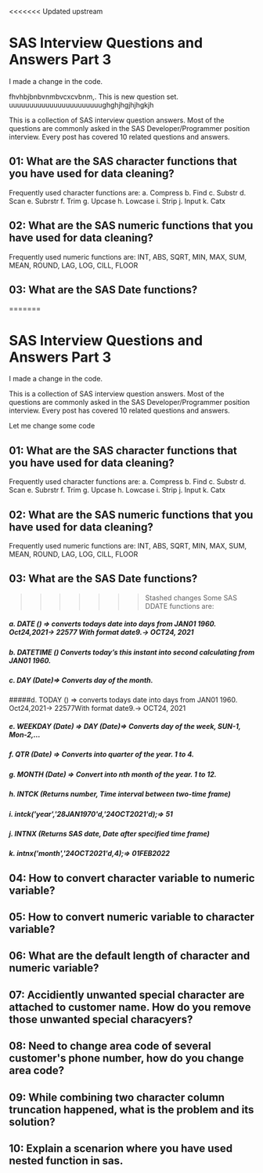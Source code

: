 <<<<<<< Updated upstream
# SAS Interview Questions and Answers Part 3

I made a change in the code. 

fhvhbjbnbvnmbvcxcvbnm,.
This is new question set.
uuuuuuuuuuuuuuuuuuuuuuughghjhgjhjhgkjh

This is a collection of SAS interview question answers. Most of the questions are commonly asked in the SAS Developer/Programmer position interview. Every post has covered 10 related questions and answers.


## 01: What are the SAS character functions that you have used for data cleaning?
Frequently used character functions are: 
a. Compress
b. Find
c. Substr
d. Scan
e. Subrstr
f. Trim
g. Upcase
h. Lowcase
i. Strip
j. Input
k. Catx


## 02: What are the SAS numeric functions that you have used for data cleaning?
Frequently used numeric functions are:
INT, ABS, SQRT, MIN, MAX, SUM, MEAN, ROUND, LAG, LOG, CILL, FLOOR


## 03: What are the SAS Date functions?
=======
# SAS Interview Questions and Answers Part 3

I made a change in the code. 


This is a collection of SAS interview question answers. Most of the questions are commonly asked in the SAS Developer/Programmer position interview. Every post has covered 10 related questions and answers.

Let me change some code
## 01: What are the SAS character functions that you have used for data cleaning?
Frequently used character functions are: 
a. Compress
b. Find
c. Substr
d. Scan
e. Subrstr
f. Trim
g. Upcase
h. Lowcase
i. Strip
j. Input
k. Catx


## 02: What are the SAS numeric functions that you have used for data cleaning?
Frequently used numeric functions are:
INT, ABS, SQRT, MIN, MAX, SUM, MEAN, ROUND, LAG, LOG, CILL, FLOOR


## 03: What are the SAS Date functions?
>>>>>>> Stashed changes
Some SAS DDATE functions are:
##### a. 	DATE () => converts todays date into days from JAN01 1960. Oct24,2021-> 22577 With format date9.-> OCT24, 2021
##### b. DATETIME () Converts today’s this instant into second calculating from JAN01 1960.
##### c. DAY (Date)=> Converts day of the month.
#####d. TODAY () => converts todays date into days from JAN01 1960. Oct24,2021-> 22577With format date9.-> OCT24, 2021
##### e. WEEKDAY (Date) => DAY (Date)=> Converts day of the week, SUN-1, Mon-2,…
##### f. QTR (Date) => Converts into quarter of the year. 1 to 4.
##### g. MONTH (Date) => Convert into nth month of the year. 1 to 12.
##### h. INTCK (Returns number, Time interval between two-time frame)
##### i. intck('year','28JAN1970'd,'24OCT2021'd);=> 51
##### j. INTNX (Returns SAS date, Date after specified time frame)
##### k. intnx('month','24OCT2021'd,4);=> 01FEB2022



## 04: How to convert character variable to numeric variable?

## 05: How to convert numeric variable to character variable?

## 06: What are the default length of character and numeric variable?

## 07: Accidiently unwanted special character are attached to customer name. How do you remove those unwanted special characyers?

## 08: Need to change area code of several customer's phone number, how do you change area code?

## 09: While combining two character column truncation happened, what is the problem and its solution?

## 10: Explain a scenarion where you have used nested function in sas.






 








